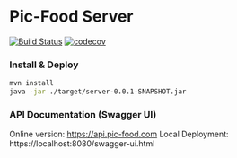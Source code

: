 # Pic-Food Server

[![Build Status](https://travis-ci.org/song-hao/picfood-server.svg?branch=master)](https://travis-ci.org/song-hao/picfood-server)
[![codecov](https://codecov.io/gh/song-hao/picfood-server/branch/master/graph/badge.svg)](https://codecov.io/gh/song-hao/picfood-server)


### Install & Deploy
````bash
mvn install
java -jar ./target/server-0.0.1-SNAPSHOT.jar
````

### API Documentation (Swagger UI) 
Online version: https://api.pic-food.com
Local Deployment: https://localhost:8080/swagger-ui.html
